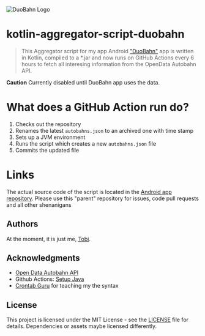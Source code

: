 ![DuoBahn Logo](https://github.com/tscholze/kotlin-surfaceduo-duobahn/blob/main/docs/logo.png?raw=true)

# kotlin-aggregator-script-duobahn
> This Aggregator script for my app Android ["DuoBahn"](https://github.com/tscholze/kotlin-surfaceduo-duobahn) app is written in Kotlin, compiled to a *.jar and now runs on GitHub Actions every 6 hours to fetch all interesing information from the OpenData Autobahn API.

**Caution**
Currently disabled until DuoBahn app uses the data.

# What does a GitHub Action run do?
1. Checks out the repository
2. Renames the latest `autobahns.json` to an archived one with time stamp
3. Sets up a JVM environment
4. Runs the script which creates a new `autobahns.json` file
5. Commits the updated file

# Links
The actual source code of the script is located in the [Android app repository](https://github.com/tscholze/kotlin-surfaceduo-duobahn). Please use this "parent" repository for issues, code pull requests and all other shenanigans

## Authors

At the moment, it is just me, [Tobi]([https://tscholze.github.io).

## Acknowledgments

* [Open Data Autobahn API](https://autobahn.api.bund.dev/)
* Github Actions: [Setup Java](https://github.com/actions/setup-java)
* [Crontab Guru](https://crontab.guru]) for teaching my the syntax

## License

This project is licensed under the MIT License - see the [LICENSE](LICENSE) file for details.
Dependencies or assets maybe licensed differently.
